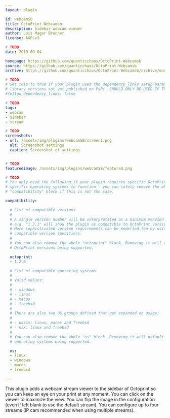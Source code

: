 ```yaml
---
layout: plugin

id: webcamSB
title: OctoPrint-Webcamsb
description: Sidebar webcam viewer
author: Luis Magar Brunner
license: AGPLv3

# TODO
date: 2019-09-04

homepage: https://github.com/quanticchaos/OctoPrint-Webcamsb
source: https://github.com/quanticchaos/OctoPrint-Webcamsb
archive: https://github.com/quanticchaos/OctoPrint-Webcamsb/archive/master.zip

# TODO
# Set this to true if your plugin uses the dependency_links setup parameter to include
# library versions not yet published on PyPi. SHOULD ONLY BE USED IF THERE IS NO OTHER OPTION!
#follow_dependency_links: false

# TODO
tags:
- webcam
- sidebar
- stream

# TODO
screenshots:
- url: /assets/img/plugins/webcamSB/screen1.png
  alt: Screenshot settings
  caption: Screenshot of settings


# TODO
featuredimage: /assets/img/plugins/webcamSB/featured.png

# TODO
# You only need the following if your plugin requires specific OctoPrint versions or
# specific operating systems to function - you can safely remove the whole
# "compatibility" block if this is not the case.

compatibility:

  # List of compatible versions
  #
  # A single version number will be interpretated as a minimum version requirement,
  # e.g. "1.3.1" will show the plugin as compatible to OctoPrint versions 1.3.1 and up.
  # More sophisticated version requirements can be modelled too by using PEP440
  # compatible version specifiers.
  #
  # You can also remove the whole "octoprint" block. Removing it will default to all
  # OctoPrint versions being supported.

  octoprint:
  - 1.2.0

  # List of compatible operating systems
  #
  # Valid values:
  #
  # - windows
  # - linux
  # - macos
  # - freebsd
  #
  # There are also two OS groups defined that get expanded on usage:
  #
  # - posix: linux, macos and freebsd
  # - nix: linux and freebsd
  #
  # You can also remove the whole "os" block. Removing it will default to all
  # operating systems being supported.

  os:
  - linux
  - windows
  - macos
  - freebsd

---
```


This plugin adds a webcam stream viewer to the sidebar of Octoprint so you can keep an eye on your print at any moment.
You can click on the viewer to maximize the view.
You can flip the image in the configuration (even if left blank to use the default stream).
You can configure up to four streams (IP cam recommended when using multiple streams).
